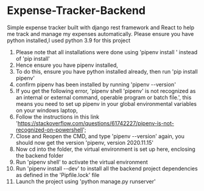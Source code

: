 # Expense-Tracker-Backend
Simple expense tracker built with django rest framework and React to help me track and manage my expenses automatically.
Please ensure you have python installed,I used python 3.9 for this project
1) Please note that all installations were done using 'pipenv install <package-name>' instead of 'pip install'
2) Hence ensure you have pipenv installed, 
3) To do this, ensure you have python installed already, then run 'pip install pipenv'
4) confirm pipenv has been installed by running 'pipenv --version'
5) If you get the following error, 'pipenv shell 'pipenv' is not recognized as an internal or external command, operable program or batch file.', this means you need to set up pipenv in your global environmental variables on your windows laptop, 
6) Follow the instructions in this link 'https://stackoverflow.com/questions/61742227/pipenv-is-not-recognized-on-powershell';
7) Close and Reopen the CMD, and type 'pipenv --version' again, you should now get the version 'pipenv, version 2020.11.15'
8) Now cd into the folder, the virtual environment is set up here, enclosing the backend folder
8) Run 'pipenv shell' to activate the virtual environment
9) Run 'pipenv install --dev' to install all the backend project dependencies as defined in the 'Pipfile.lock' file
10) Launch the project using 'python manage.py runserver'
